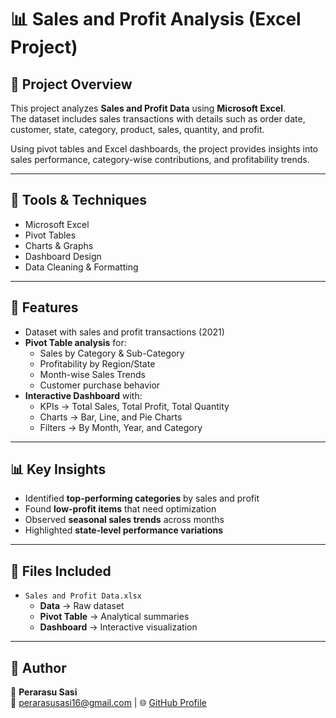 # 📊 Sales and Profit Analysis (Excel Project)

## 📌 Project Overview
This project analyzes **Sales and Profit Data** using **Microsoft Excel**.  
The dataset includes sales transactions with details such as order date, customer, state, category, product, sales, quantity, and profit.  

Using pivot tables and Excel dashboards, the project provides insights into sales performance, category-wise contributions, and profitability trends.

---

## 🔧 Tools & Techniques
- Microsoft Excel
- Pivot Tables
- Charts & Graphs
- Dashboard Design
- Data Cleaning & Formatting

---

## 🚀 Features
- Dataset with sales and profit transactions (2021)  
- **Pivot Table analysis** for:  
  - Sales by Category & Sub-Category  
  - Profitability by Region/State  
  - Month-wise Sales Trends  
  - Customer purchase behavior  
- **Interactive Dashboard** with:  
  - KPIs → Total Sales, Total Profit, Total Quantity  
  - Charts → Bar, Line, and Pie Charts  
  - Filters → By Month, Year, and Category  

---

## 📊 Key Insights
- Identified **top-performing categories** by sales and profit  
- Found **low-profit items** that need optimization  
- Observed **seasonal sales trends** across months  
- Highlighted **state-level performance variations**  

---

## 📂 Files Included
- `Sales and Profit Data.xlsx`  
  - **Data** → Raw dataset  
  - **Pivot Table** → Analytical summaries  
  - **Dashboard** → Interactive visualization  

---

## 📌 Author
👤 **Perarasu Sasi**  
📧 perarasusasi16@gmail.com | 🌐 [GitHub Profile](https://github.com/arasu-git-gift)

